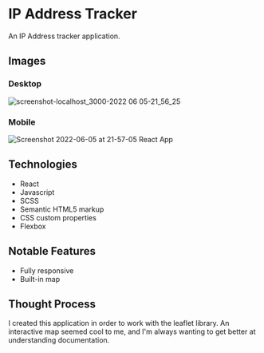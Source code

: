 # IP Address Tracker
An IP Address tracker application.

## Images
### Desktop
![screenshot-localhost_3000-2022 06 05-21_56_25](https://user-images.githubusercontent.com/72288176/172097529-f552a40f-dd47-4def-9bc5-10a808bbb9a2.png)
### Mobile
![Screenshot 2022-06-05 at 21-57-05 React App](https://user-images.githubusercontent.com/72288176/172097538-fa9e5b26-063c-4160-b483-43afe85ab4de.png)



## Technologies
* React
* Javascript
* SCSS
* Semantic HTML5 markup
* CSS custom properties
* Flexbox

## Notable Features
* Fully responsive
* Built-in map

## Thought Process

I created this application in order to work with the leaflet library. An interactive map seemed cool to me, and I'm always wanting to get better at understanding documentation.

